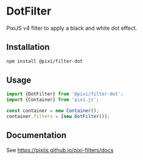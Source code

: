 # DotFilter

PixiJS v4 filter to apply a black and white dot effect.

## Installation

```bash
npm install @pixi/filter-dot
```

## Usage

```js
import {DotFilter} from '@pixi/filter-dot';
import {Container} from 'pixi.js';

const container = new Container();
container.filters = [new DotFilter()];
```

## Documentation

See https://pixijs.github.io/pixi-filters/docs